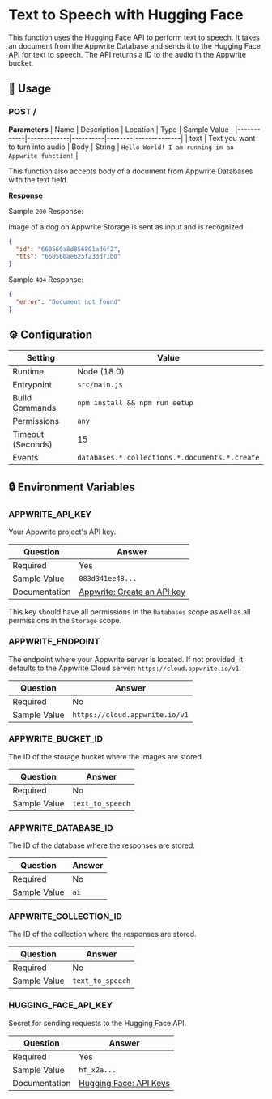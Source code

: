 # Text to Speech with Hugging Face

This function uses the Hugging Face API to perform text to speech. It takes an document from the Appwrite Database and sends it to the Hugging Face API for text to speech. The API returns a ID to the audio in the Appwrite bucket.

## 🧰 Usage

### POST /

**Parameters**
| Name | Description | Location | Type | Sample Value |
|------------|-------------|----------|--------|--------------|
| text | Text you want to turn into audio | Body | String | `Hello World! I am running in an Appwrite function!` |

This function also accepts body of a document from Appwrite Databases with the text field.

**Response**

Sample `200` Response:

Image of a dog on Appwrite Storage is sent as input and is recognized.

```json
{
  "id": "660560a8d856801ad6f2",
  "tts": "660560ae625f233d71b0"
}
```

Sample `404` Response:

```json
{
  "error": "Document not found"
}
```

## ⚙️ Configuration

| Setting           | Value                                              |
| ----------------- | -------------------------------------------------- |
| Runtime           | Node (18.0)                                        |
| Entrypoint        | `src/main.js`                                      |
| Build Commands    | `npm install && npm run setup`                     |
| Permissions       | `any`                                              |
| Timeout (Seconds) | 15                                                 |
| Events            | `databases.*.collections.*.documents.*.create`     |

## 🔒 Environment Variables

### APPWRITE_API_KEY

Your Appwrite project's API key.

| Question      | Answer                                                                                            |
| ------------- | ------------------------------------------------------------------------------------------------- |
| Required      | Yes                                                                                               |
| Sample Value  | `083d341ee48...`                                                                                  |
| Documentation | [Appwrite: Create an API key](https://appwrite.io/docs/advanced/platform/api-keys#create-api-key) |

This key should have all permissions in the `Databases` scope aswell as all permissions in the `Storage` scope.

### APPWRITE_ENDPOINT

The endpoint where your Appwrite server is located. If not provided, it defaults to the Appwrite Cloud server: `https://cloud.appwrite.io/v1`.

| Question     | Answer                         |
| ------------ | ------------------------------ |
| Required     | No                             |
| Sample Value | `https://cloud.appwrite.io/v1` |

### APPWRITE_BUCKET_ID

The ID of the storage bucket where the images are stored.

| Question     | Answer                 |
| ------------ | ---------------------- |
| Required     | No                    |
| Sample Value | `text_to_speech`       |

### APPWRITE_DATABASE_ID

The ID of the database where the responses are stored.

| Question     | Answer          |
| ------------ | --------------- |
| Required     | No              |
| Sample Value | `ai`            |

### APPWRITE_COLLECTION_ID

The ID of the collection where the responses are stored.

| Question     | Answer                 |
| ------------ | ---------------------- |
| Required     | No                     |
| Sample Value | `text_to_speech` |

### HUGGING_FACE_API_KEY

Secret for sending requests to the Hugging Face API.

| Question      | Answer                                                                                              |
| ------------- | --------------------------------------------------------------------------------------------------- |
| Required      | Yes                                                                                                 |
| Sample Value  | `hf_x2a...`                                                                                         |
| Documentation | [Hugging Face: API Keys](https://huggingface.co/docs/api-inference/en/quicktour#get-your-api-token) |
